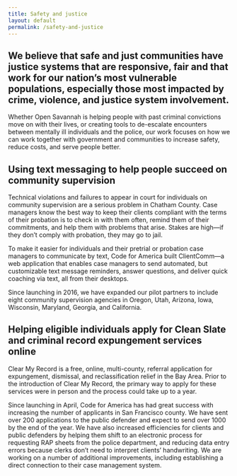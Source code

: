 ```yaml
---
title: Safety and justice
layout: default
permalink: /safety-and-justice
---
```


## We believe that safe and just communities have justice systems that are responsive, fair and that work for our nation’s most vulnerable populations, especially those most impacted by crime, violence, and justice system involvement.

Whether Open Savannah is helping people with past criminal convictions move on with their lives, or creating tools to de-escalate encounters between mentally ill individuals and the police, our work focuses on how we can work together with government and communities to increase safety, reduce costs, and serve people better.

## Using text messaging to help people succeed on community supervision

Technical violations and failures to appear in court for individuals on community supervision are a serious problem in Chatham County. Case managers know the best way to keep their clients compliant with the terms of their probation is to check in with them often, remind them of their commitments, and help them with problems that arise. Stakes are high—if they don’t comply with probation, they may go to jail.

To make it easier for individuals and their pretrial or probation case managers to communicate by text, Code for America built ClientComm—a web application that enables case managers to send automated, but customizable text message reminders, answer questions, and deliver quick coaching via text, all from their desktops.

Since launching in 2016, we have expanded our pilot partners to include eight community supervision agencies in Oregon, Utah, Arizona, Iowa, Wisconsin, Maryland, Georgia, and California.

## Helping eligible individuals apply for Clean Slate and criminal record expungement services online

Clear My Record is a free, online, multi-county, referral application for expungement, dismissal, and reclassification relief in the Bay Area. Prior to the introduction of Clear My Record, the primary way to apply for these services were in person and the process could take up to a year.

Since launching in April, Code for America has had great success with increasing the number of applicants in San Francisco county. We have sent over 200 applications to the public defender and expect to send over 1000 by the end of the year. We have also increased efficiencies for clients and public defenders by helping them shift to an electronic process for requesting RAP sheets from the police department, and reducing data entry errors because clerks don’t need to interpret clients’ handwriting.  We are working on a number of additional improvements, including establishing a direct connection to their case management system.